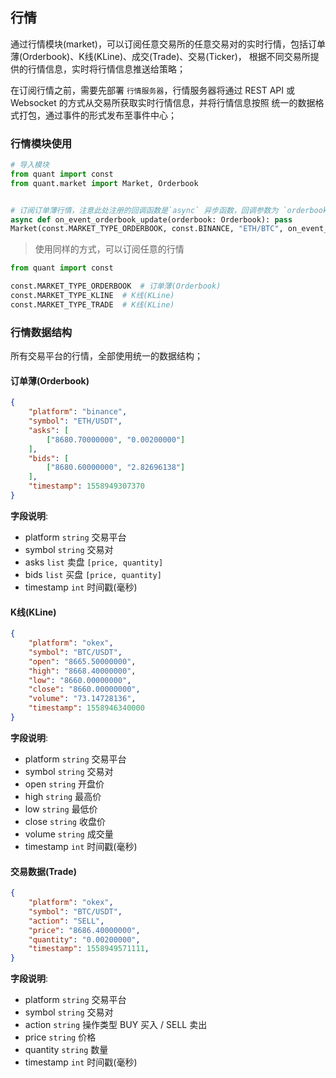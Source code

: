 ## 行情

通过行情模块(market)，可以订阅任意交易所的任意交易对的实时行情，包括订单薄(Orderbook)、K线(KLine)、成交(Trade)、交易(Ticker)，
根据不同交易所提供的行情信息，实时将行情信息推送给策略；

在订阅行情之前，需要先部署 `行情服务器`，行情服务器将通过 REST API 或 Websocket 的方式从交易所获取实时行情信息，并将行情信息按照
统一的数据格式打包，通过事件的形式发布至事件中心；


### 行情模块使用

```python
# 导入模块
from quant import const
from quant.market import Market, Orderbook


# 订阅订单薄行情，注意此处注册的回调函数是`async` 异步函数，回调参数为 `orderbook` 对象，数据结构查看下边的介绍。
async def on_event_orderbook_update(orderbook: Orderbook): pass
Market(const.MARKET_TYPE_ORDERBOOK, const.BINANCE, "ETH/BTC", on_event_orderbook_update)
```

> 使用同样的方式，可以订阅任意的行情
```python
from quant import const

const.MARKET_TYPE_ORDERBOOK  # 订单薄(Orderbook)
const.MARKET_TYPE_KLINE  # K线(KLine)
const.MARKET_TYPE_TRADE  # K线(KLine)
```


### 行情数据结构

所有交易平台的行情，全部使用统一的数据结构；

#### 订单薄(Orderbook)
```json
{
    "platform": "binance",
    "symbol": "ETH/USDT",
    "asks": [
        ["8680.70000000", "0.00200000"]
    ],
    "bids": [
        ["8680.60000000", "2.82696138"]
    ],
    "timestamp": 1558949307370
}
```

**字段说明**:
- platform `string` 交易平台
- symbol `string` 交易对
- asks `list` 卖盘 `[price, quantity]`
- bids `list` 买盘 `[price, quantity]`
- timestamp `int` 时间戳(毫秒)


#### K线(KLine)
```json
{
    "platform": "okex",
    "symbol": "BTC/USDT",
    "open": "8665.50000000",
    "high": "8668.40000000",
    "low": "8660.00000000",
    "close": "8660.00000000",
    "volume": "73.14728136",
    "timestamp": 1558946340000
}
```

**字段说明**:
- platform `string` 交易平台
- symbol `string` 交易对
- open `string` 开盘价
- high `string` 最高价
- low `string` 最低价
- close `string` 收盘价
- volume `string` 成交量
- timestamp `int` 时间戳(毫秒)


#### 交易数据(Trade)
```json
{
    "platform": "okex", 
    "symbol": "BTC/USDT", 
    "action": "SELL", 
    "price": "8686.40000000", 
    "quantity": "0.00200000", 
    "timestamp": 1558949571111,
}
```

**字段说明**:
- platform `string` 交易平台
- symbol `string` 交易对
- action `string` 操作类型 BUY 买入 / SELL 卖出
- price `string` 价格
- quantity `string` 数量
- timestamp `int` 时间戳(毫秒)

